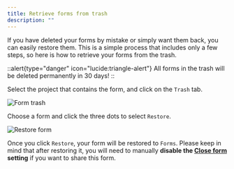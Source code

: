 ```yaml
---
title: Retrieve forms from trash
description: ""
---
```


If you have deleted your forms by mistake or simply want them back, you can easily restore them. This is a simple process that includes only a few steps, so here is how to retrieve your forms from the trash.

::alert{type="danger" icon="lucide:triangle-alert"}
  All forms in the trash will be deleted permanently in 30 days!
::

Select the project that contains the form, and click on the <code>Trash</code> tab.

<img
  src="/images/form-trash.png"
  alt="Form trash"
/>

Choose a form and click the three dots to select <code>Restore</code>.

<img
  src="/images/form-trash-restore.png"
  alt="Restore form"
/>

Once you click <code>Restore</code>, your form will be restored to <code>Forms</code>. Please keep in mind that after restoring it, you will need to manually **disable the [Close form](/features/form-settings#close-form) setting** if you want to share this form.